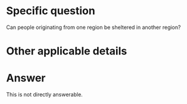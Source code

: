 # Specific question #

Can people originating from one region be sheltered in another region?


# Other applicable details #

# Answer # 

This is not directly answerable.